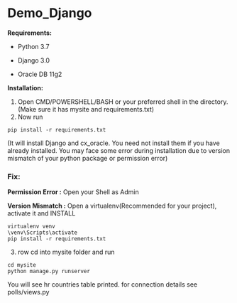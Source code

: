 # Demo_Django

**Requirements:**

* Python 3.7

* Django 3.0

* Oracle DB 11g2

**Installation:**

1. Open CMD/POWERSHELL/BASH or your preferred shell in the directory. (Make sure it has mysite and requirements.txt)
2. Now run 
```  
pip install -r requirements.txt
```
(It will install Django and cx_oracle. You need not install them if you have already installed. You may face some error 
during installation due to version mismatch of your python package or permission error)
### Fix:
**Permission Error :** 
Open your Shell as Admin

**Version Mismatch :** 
  Open a virtualenv(Recommended for your project), activate it and INSTALL 
  ```
  virtualenv venv
  \venv\Scripts\activate
  pip install -r requirements.txt
  ```
    
3. row cd into mysite folder and run

```
cd mysite
python manage.py runserver
```  

 You will see hr countries table printed. 
 for connection details see polls/views.py
